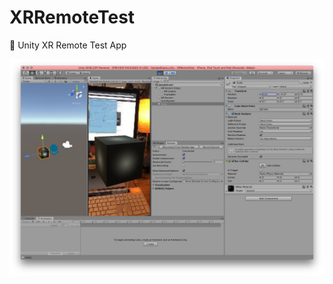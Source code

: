 # XRRemoteTest

📲 Unity XR Remote Test App

![Unity XR Remote](./unity-xr-remoting.png 'Unity XR Remote')
